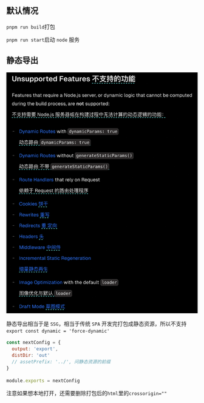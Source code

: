 ## 默认情况

`pnpm run build`打包

`pnpm run start`启动 `node` 服务

## 静态导出

![alt text](image-55.png)

静态导出相当于是 `SSG`，相当于传统 `SPA` 开发完打包成静态资源，所以不支持 `export const dynamic = 'force-dynamic'`

```js
const nextConfig = {
  output: 'export',
  distDir: 'out'
  // assetPrefix: '../', 问静态资源的前缀
}

module.exports = nextConfig
```

注意如果想本地打开，还需要删除打包后的`html`里的`crossorigin=""`
